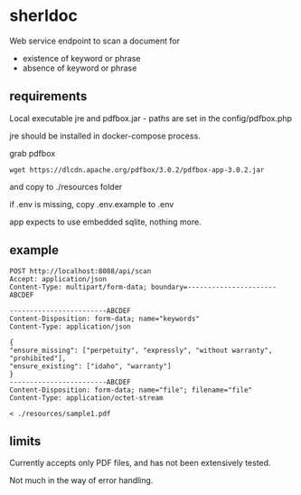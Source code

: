 # sherldoc

Web service endpoint to scan a document for

* existence of keyword or phrase
* absence of keyword or phrase


## requirements

Local executable jre and pdfbox.jar - paths 
are set in the config/pdfbox.php

jre should be installed in docker-compose process.

grab pdfbox
```
wget https://dlcdn.apache.org/pdfbox/3.0.2/pdfbox-app-3.0.2.jar
```
and copy to ./resources folder

if .env is missing, copy .env.example to .env

app expects to use embedded sqlite, nothing more. 

## example
```
POST http://localhost:8088/api/scan
Accept: application/json
Content-Type: multipart/form-data; boundary=----------------------ABCDEF

------------------------ABCDEF
Content-Disposition: form-data; name="keywords"
Content-Type: application/json

{
"ensure_missing": ["perpetuity", "expressly", "without warranty", "prohibited"],
"ensure_existing": ["idaho", "warranty"]
}
------------------------ABCDEF
Content-Disposition: form-data; name="file"; filename="file"
Content-Type: application/octet-stream

< ./resources/sample1.pdf
```

## limits

Currently accepts only PDF files, and has not 
been extensively tested.

Not much in the way of error handling.



